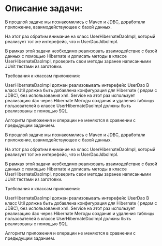 # Описание задачи:
В прошлой задаче мы познакомились с Maven и JDBC, доработали приложение, взаимодействующее с базой данных.


На этот раз обратим внимание на класс UserHibernateDaoImpl, который реализует тот же интерефейс, что и UserDaoJdbcImpl.

В рамках этой задачи необходимо реализовать взаимодействие с базой данных с помощью Hibernate и дописать методы в классе UserHibernateDaoImpl, проверить свои методы заранее написанными JUnit тестами из заготовки.



Требования к классам приложения:

UserHibernateDaoImpl должен реализовывать интерефейс UserDao
В класс Util должна быть добавлена конфигурация для Hibernate ( рядом с JDBC), без использования xml.
Service на этот раз использует реализацию dao через Hibernate
Методы создания и удаления таблицы пользователей в классе UserHibernateDaoImpl должны быть реализованы с помощью SQL.


Алгоритм приложения и операции не меняются в сравнении с предыдущим заданием.

В прошлой задаче мы познакомились с Maven и JDBC, доработали приложение, взаимодействующее с базой данных.

На этот раз обратим внимание на класс UserHibernateDaoImpl, который реализует тот же интерефейс, что и UserDaoJdbcImpl.

В рамках этой задачи необходимо реализовать взаимодействие с базой данных с помощью Hibernate и дописать методы в классе UserHibernateDaoImpl, проверить свои методы заранее написанными JUnit тестами из заготовки.

 

   Требования к классам приложения:

 UserHibernateDaoImpl должен реализовывать интерефейс UserDao
 В класс Util должна быть добавлена конфигурация для Hibernate ( рядом с JDBC), без использования xml.
 Service на этот раз использует реализацию dao через Hibernate
 Методы создания и удаления таблицы пользователей в классе UserHibernateDaoImpl должны быть реализованы с помощью SQL.
 

  Алгоритм приложения и операции не меняются в сравнении с предыдущим заданием.

